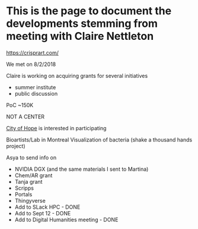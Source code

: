 # This is the page to document the developments stemming from meeting with Claire Nettleton

https://crisprart.com/

We met on 8/2/2018

Claire is working on acquiring grants for several initiatives

- summer institute
- public discussion

PoC ~150K

NOT A CENTER

[City of Hope](https://www.cityofhope.org/about-city-of-hope/locations) is interested in participating

Bioartists/Lab in Montreal
Visualization of bacteria (shake a thousand hands project)

Asya to send info on

- NVIDIA DGX (and the same materials I sent to Martina)
- Chem/AR grant
- Tanja grant
- Scripps
- Portals
- Thingyverse
- Add to SLack HPC - DONE
- Add to Sept 12 - DONE
- Add to Digital Humanities meeting - DONE


